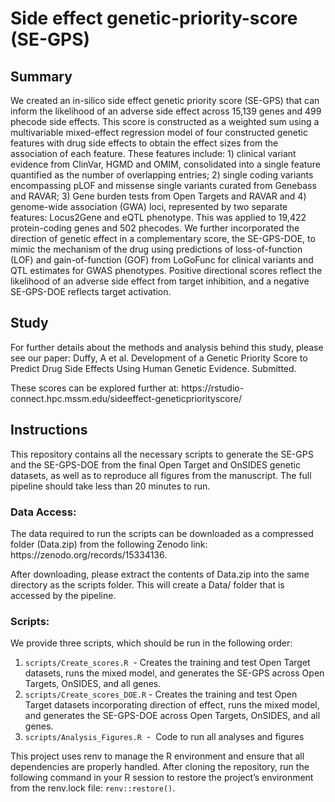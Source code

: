 # Side effect genetic-priority-score (SE-GPS)

<h2>Summary</h2>
<p>We created an in-silico side effect genetic priority score (SE-GPS) that can inform the likelihood of an adverse side effect across 15,139 genes and 499 phecode side effects. This score is constructed as a weighted sum using a multivariable mixed-effect regression model of four constructed genetic features with drug side effects to obtain the effect sizes from the association of each feature. These features include: 1) clinical variant evidence from ClinVar, HGMD and OMIM, consolidated into a single feature quantified as the number of overlapping entries; 2) single coding variants encompassing pLOF and missense single variants curated from Genebass and RAVAR; 3) Gene burden tests from Open Targets and RAVAR and 4) genome-wide association (GWA) loci, represented by two separate features: Locus2Gene and eQTL phenotype. This was applied to 19,422 protein-coding genes and 502 phecodes. We further incorporated the direction of genetic effect in a complementary score, the SE-GPS-DOE, to mimic the mechanism of the drug using predictions of loss-of-function (LOF) and gain-of-function (GOF) from LoGoFunc for clinical variants and QTL estimates for GWAS phenotypes. Positive directional scores reflect the likelihood of an adverse side effect from target inhibition, and a negative SE-GPS-DOE reflects target activation.</p>

<h2>Study</h2>
<p>For further details about the methods and analysis behind this study, please see our paper: Duffy, A et al. Development of a Genetic Priority Score to Predict Drug Side Effects Using Human Genetic Evidence. Submitted.</p>
These scores can be explored further at: https://rstudio-connect.hpc.mssm.edu/sideeffect-geneticpriorityscore/

<h2>Instructions</h2>
This repository contains all the necessary scripts to generate the SE-GPS and the SE-GPS-DOE from the final Open Target and OnSIDES genetic datasets, as well as to reproduce all figures from the manuscript. The full pipeline should take less than 20 minutes to run.

<h3> Data Access:</h3>
The data required to run the scripts can be downloaded as a compressed folder (Data.zip) from the following Zenodo link:
https://zenodo.org/records/15334136.

After downloading, please extract the contents of Data.zip into the same directory as the scripts folder. This will create a Data/ folder that is accessed by the pipeline.

<h3> Scripts:</h3>
We provide three scripts, which should be run in the following order: 

1. `scripts/Create_scores.R`  - Creates the training and test Open Target datasets, runs the mixed model, and generates the SE-GPS across Open Targets, OnSIDES, and all genes.
2. `scripts/Create_scores_DOE.R` - Creates the training and test Open Target datasets incorporating direction of effect, runs the mixed model, and generates the SE-GPS-DOE across Open Targets, OnSIDES, and all genes.
3. `scripts/Analysis_Figures.R`  -  Code to run all analyses and figures  

This project uses renv to manage the R environment and ensure that all dependencies are properly handled. After cloning the repository, run the following command in your R session to restore the project’s environment from the renv.lock file: `renv::restore()`.
